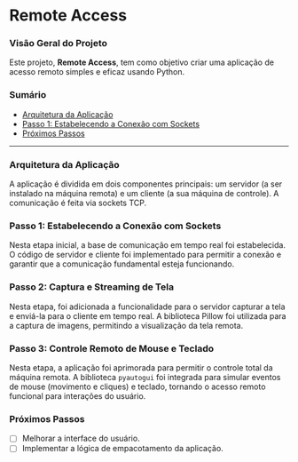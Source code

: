 # Remote Access

### Visão Geral do Projeto

Este projeto, **Remote Access**, tem como objetivo criar uma aplicação de acesso remoto simples e eficaz usando Python.

### Sumário

- [Arquitetura da Aplicação](#arquitetura-da-aplicacao)
- [Passo 1: Estabelecendo a Conexão com Sockets](#passo-1-estabelecendo-a-conexao-com-sockets)
- [Próximos Passos](#próximos-passos)

---

### Arquitetura da Aplicação
A aplicação é dividida em dois componentes principais: um servidor (a ser instalado na máquina remota) e um cliente (a sua máquina de controle). A comunicação é feita via sockets TCP.

### Passo 1: Estabelecendo a Conexão com Sockets
Nesta etapa inicial, a base de comunicação em tempo real foi estabelecida. O código de servidor e cliente foi implementado para permitir a conexão e garantir que a comunicação fundamental esteja funcionando.

### Passo 2: Captura e Streaming de Tela

Nesta etapa, foi adicionada a funcionalidade para o servidor capturar a tela e enviá-la para o cliente em tempo real. A biblioteca Pillow foi utilizada para a captura de imagens, permitindo a visualização da tela remota.

### Passo 3: Controle Remoto de Mouse e Teclado

Nesta etapa, a aplicação foi aprimorada para permitir o controle total da máquina remota. A biblioteca `pyautogui` foi integrada para simular eventos de mouse (movimento e cliques) e teclado, tornando o acesso remoto funcional para interações do usuário.

### Próximos Passos

- [ ] Melhorar a interface do usuário.
- [ ] Implementar a lógica de empacotamento da aplicação.